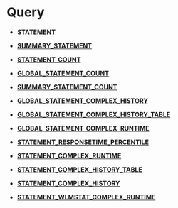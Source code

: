 # Query<a name="EN-US_TOPIC_0245374757"></a>

-   **[STATEMENT](statement.md)**  

-   **[SUMMARY\_STATEMENT](summary_statement.md)**  

-   **[STATEMENT\_COUNT](statement_count.md)**  

-   **[GLOBAL\_STATEMENT\_COUNT](global_statement_count.md)**  

-   **[SUMMARY\_STATEMENT\_COUNT](summary_statement_count.md)**  

-   **[GLOBAL\_STATEMENT\_COMPLEX\_HISTORY](global_statement_complex_history.md)**  

-   **[GLOBAL\_STATEMENT\_COMPLEX\_HISTORY\_TABLE](global_statement_complex_history_table.md)**  

-   **[GLOBAL\_STATEMENT\_COMPLEX\_RUNTIME](global_statement_complex_runtime.md)**  

-   **[STATEMENT\_RESPONSETIME\_PERCENTILE](statement_responsetime_percentile.md)**  

-   **[STATEMENT\_COMPLEX\_RUNTIME](statement_complex_runtime.md)**  

-   **[STATEMENT\_COMPLEX\_HISTORY\_TABLE](statement_complex_history_table.md)**  

-   **[STATEMENT\_COMPLEX\_HISTORY](statement_complex_history.md)**  

-   **[STATEMENT\_WLMSTAT\_COMPLEX\_RUNTIME](statement_wlmstat_complex_runtime.md)**  


